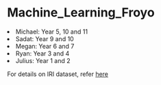 # Machine_Learning_Froyo

<li>Michael: Year 5, 10 and 11 </li>
<li>Sadat: Year 9 and 10 </li>
<li>Megan: Year 6 and 7 </li>
<li>Ryan: Year 3 and 4 </li>
<li>Julius: Year 1 and 2 </li>

For details on IRI dataset, refer [here](https://github.com/mGalarnyk/Machine_Learning_Froyo/blob/master/IRI.pdf)

